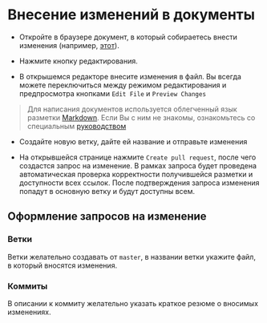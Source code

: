 # Внесение изменений в документы

- Откройте в браузере документ, в который собираетесь внести изменения (например, [этот](https://github.com/AresFighter/Task2/blob/master/README.md)).

- Нажмите кнопку редактирования.

- В открышемся редакторе внесите изменения в файл. Вы всегда можете переключиться между режимом редактирования и предпросмотра кнопками `Edit File` и `Preview Changes`

> Для написания документов используется облегченный язык разметки [Markdown](https://ru.wikipedia.org/wiki/Markdown). Если Вы с ним не знакомы, ознакомьтесь со специальным [руководством](https://github.com/adam-p/markdown-here/wiki/Markdown-Cheatsheet)

- Создайте новую ветку, дайте ей название и отправьте изменения

- На открывшейся странице нажмите `Create pull request`, после чего создастся запрос на изменение. В рамках запроса будет проведена автоматическая проверка корректности получившейся разметки и доступности всех ссылок. После подтверждения запроса изменения попадут в основную ветку и будут доступны всем.

## Оформление запросов на изменение

### Ветки

Ветки желательно создавать от `master`, в названии ветки укажите файл, в который вносятся изменения.

### Коммиты

В описании к коммиту желательно указать краткое резюме о вносимых изменениях.

